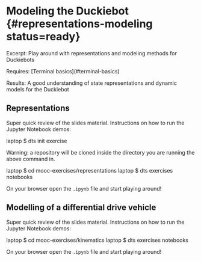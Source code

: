 # Modeling the Duckiebot {#representations-modeling status=ready}

Excerpt: Play around with representations and modeling methods for Duckiebots

<div class='requirements' markdown='1'>
<!-- You will only have to have access to dts and know how to use the terminal  -->
  Requires: [Terminal basics](#terminal-basics) 
  
  Results: A good understanding of state representations and dynamic models for the Duckiebot
</div>


## Representations 

Super quick review of the slides material. Instructions on how to run the Jupyter Notebook demos:

laptop $ dts init exercise

Warning: a repository will be cloned inside the directory you are running the above command in.

laptop $ cd mooc-exercises/representations
laptop $ dts exercises notebooks

On your browser open the `.ipynb` file and start playing around!

## Modelling of a differential drive vehicle

Super quick review of the slides material. Instructions on how to run the Jupyter Notebook demos:

laptop $ cd mooc-exercises/kinematics
laptop $ dts exercises notebooks

On your browser open the `.ipynb` file and start playing around!

